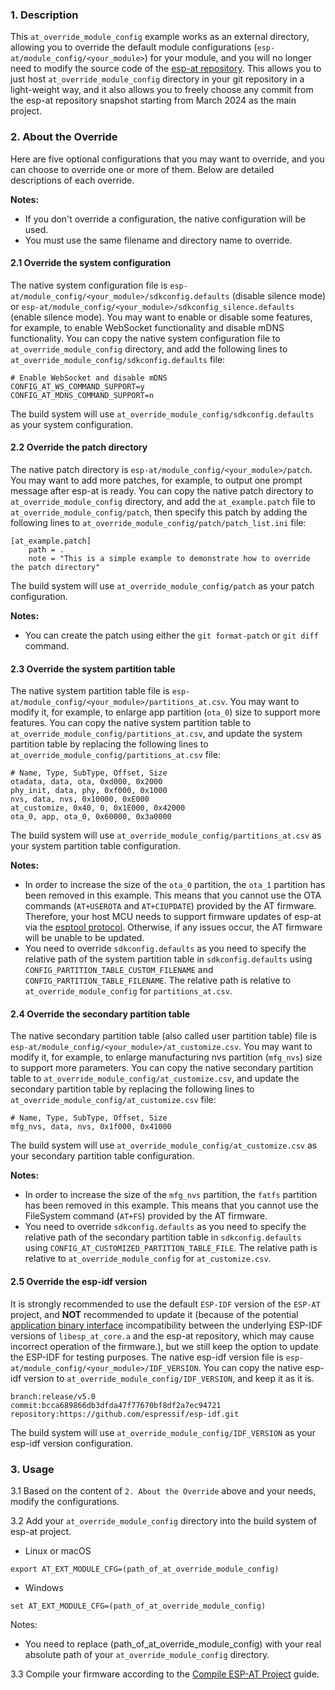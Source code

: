### 1. Description
This `at_override_module_config` example works as an external directory, allowing you to override the default module configurations (`esp-at/module_config/<your_module>`) for your module, and you will no longer need to modify the source code of the [esp-at repository](https://github.com/espressif/esp-at). This allows you to just host `at_override_module_config` directory in your git repository in a light-weight way, and it also allows you to freely choose any commit from the esp-at repository snapshot starting from March 2024 as the main project.

### 2. About the Override
Here are five optional configurations that you may want to override, and you can choose to override one or more of them. Below are detailed descriptions of each override.

**Notes:**
- If you don't override a configuration, the native configuration will be used.
- You must use the same filename and directory name to override.

#### 2.1 Override the system configuration
The native system configuration file is `esp-at/module_config/<your_module>/sdkconfig.defaults` (disable silence mode) or `esp-at/module_config/<your_module>/sdkconfig_silence.defaults` (enable silence mode). You may want to enable or disable some features, for example, to enable WebSocket functionality and disable mDNS functionality. You can copy the native system configuration file to `at_override_module_config` directory, and add the following lines to `at_override_module_config/sdkconfig.defaults` file:

```
# Enable WebSocket and disable mDNS
CONFIG_AT_WS_COMMAND_SUPPORT=y
CONFIG_AT_MDNS_COMMAND_SUPPORT=n
```

The build system will use `at_override_module_config/sdkconfig.defaults` as your system configuration.

#### 2.2 Override the patch directory
The native patch directory is `esp-at/module_config/<your_module>/patch`. You may want to add more patches, for example, to output one prompt message after esp-at is ready. You can copy the native patch directory to `at_override_module_config` directory, and add the `at_example.patch` file to `at_override_module_config/patch`, then specify this patch by adding the following lines to `at_override_module_config/patch/patch_list.ini` file:

```
[at_example.patch]
    path = .
    note = "This is a simple example to demonstrate how to override the patch directory"
```

The build system will use `at_override_module_config/patch` as your patch configuration.

**Notes:**
- You can create the patch using either the `git format-patch` or `git diff` command.

#### 2.3 Override the system partition table
The native system partition table file is `esp-at/module_config/<your_module>/partitions_at.csv`. You may want to modify it, for example, to enlarge app partition (`ota_0`) size to support more features. You can copy the native system partition table to `at_override_module_config/partitions_at.csv`, and update the system partition table by replacing the following lines to `at_override_module_config/partitions_at.csv` file:

```
# Name, Type, SubType, Offset, Size
otadata, data, ota, 0xd000, 0x2000
phy_init, data, phy, 0xf000, 0x1000
nvs, data, nvs, 0x10000, 0xE000
at_customize, 0x40, 0, 0x1E000, 0x42000
ota_0, app, ota_0, 0x60000, 0x3a0000
```

The build system will use `at_override_module_config/partitions_at.csv` as your system partition table configuration.

**Notes:**
- In order to increase the size of the `ota_0` partition, the `ota_1` partition has been removed in this example. This means that you cannot use the OTA commands (`AT+USEROTA` and `AT+CIUPDATE`) provided by the AT firmware. Therefore, your host MCU needs to support firmware updates of esp-at via the [esptool protocol](https://docs.espressif.com/projects/esptool/en/latest/esp32/advanced-topics/serial-protocol.html). Otherwise, if any issues occur, the AT firmware will be unable to be updated.
- You need to override `sdkconfig.defaults` as you need to specify the relative path of the system partition table in `sdkconfig.defaults` using `CONFIG_PARTITION_TABLE_CUSTOM_FILENAME` and `CONFIG_PARTITION_TABLE_FILENAME`. The relative path is relative to `at_override_module_config` for `partitions_at.csv`.

#### 2.4 Override the secondary partition table
The native secondary partition table (also called user partition table) file is `esp-at/module_config/<your_module>/at_customize.csv`. You may want to modify it, for example, to enlarge manufacturing nvs partition (`mfg_nvs`) size to support more parameters. You can copy the native secondary partition table to `at_override_module_config/at_customize.csv`, and update the secondary partition table by replacing the following lines to `at_override_module_config/at_customize.csv` file:

```
# Name, Type, SubType, Offset, Size
mfg_nvs, data, nvs, 0x1f000, 0x41000
```

The build system will use `at_override_module_config/at_customize.csv` as your secondary partition table configuration.

**Notes:**
- In order to increase the size of the `mfg_nvs` partition, the `fatfs` partition has been removed in this example. This means that you cannot use the FileSystem command (`AT+FS`) provided by the AT firmware.
- You need to override `sdkconfig.defaults` as you need to specify the relative path of the secondary partition table in `sdkconfig.defaults` using `CONFIG_AT_CUSTOMIZED_PARTITION_TABLE_FILE`. The relative path is relative to `at_override_module_config` for `at_customize.csv`.

#### 2.5 Override the esp-idf version
It is strongly recommended to use the default `ESP-IDF` version of the `ESP-AT` project, and **NOT** recommended to update it (because of the potential [application binary interface](https://en.wikipedia.org/wiki/Application_binary_interface) incompatibility between the underlying ESP-IDF versions of `libesp_at_core.a` and the esp-at repository, which may cause incorrect operation of the firmware.), but we still keep the option to update the ESP-IDF for testing purposes. The native esp-idf version file is `esp-at/module_config/<your_module>/IDF_VERSION`. You can copy the native esp-idf version to `at_override_module_config/IDF_VERSION`, and keep it as it is.

```
branch:release/v5.0
commit:bcca689866db3dfda47f77670bf8df2a7ec94721
repository:https://github.com/espressif/esp-idf.git
```

The build system will use `at_override_module_config/IDF_VERSION` as your esp-idf version configuration.

### 3. Usage
3.1 Based on the content of `2. About the Override` above and your needs, modify the configurations.

3.2 Add your `at_override_module_config` directory into the build system of esp-at project.

- Linux or macOS
```
export AT_EXT_MODULE_CFG=(path_of_at_override_module_config)
```

- Windows
```
set AT_EXT_MODULE_CFG=(path_of_at_override_module_config)
```

Notes:
- You need to replace (path_of_at_override_module_config) with your real absolute path of your `at_override_module_config` directory.

3.3 Compile your firmware according to the [Compile ESP-AT Project](https://docs.espressif.com/projects/esp-at/en/latest/esp32/Compile_and_Develop/How_to_clone_project_and_compile_it.html#compile-esp-at-project-locally) guide.
